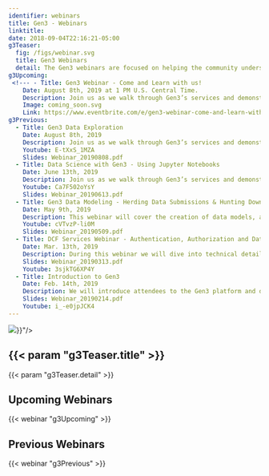 ```yaml
---
identifier: webinars
title: Gen3 - Webinars
linktitle:
date: 2018-09-04T22:16:21-05:00
g3Teaser:
  fig: /figs/webinar.svg
  title: Gen3 Webinars
  detail: The Gen3 webinars are focused on helping the community understand what Gen3 does, what the Data Commons Framework Services (DCFS) are, and how both can be used to aid in the construction and operation of data commons.
g3Upcoming:
 <!--- - Title: Gen3 Webinar - Come and Learn with us!
    Date: August 8th, 2019 at 1 PM U.S. Central Time.
    Description: Join us as we walk through Gen3’s services and demonstrate how researchers can bring data into Gen3 and get access to a data ecosystem with open-source tools to drive scientific discovery.
    Image: coming_soon.svg
    Link: https://www.eventbrite.com/e/gen3-webinar-come-and-learn-with-us-tickets-63399391286?aff=gen3 --->
g3Previous:
  - Title: Gen3 Data Exploration
    Date: August 8th, 2019
    Description: Join us as we walk through Gen3’s services and demonstrate how researchers can bring data into Gen3 and get access to a data ecosystem with open-source tools to drive scientific discovery. During this webinar we will demonstrate how to explore and analyze cancer cell line data in Gen3.
    Youtube: E-tXxS_1MZA
    Slides: Webinar_20190808.pdf
  - Title: Data Science with Gen3 - Using Jupyter Notebooks
    Date: June 13th, 2019
    Description: Join us as we walk through Gen3’s services and demonstrate how researchers can bring data into Gen3 and get access to a data ecosystem with open-source tools to drive scientific discovery. During this webinar we will dive into the details of data science with Gen3 and how Jupyter Notebooks work with Gen3.
    Youtube: Ca7F502oYsY
    Slides: Webinar_20190613.pdf
  - Title: Gen3 Data Modeling - Herding Data Submissions & Hunting Down Data (Sheepdog & Peregrine)
    Date: May 9th, 2019
    Description: This webinar will cover the creation of data models, and data dictionaries in Gen3.
    Youtube: cVTvzP-li0M
    Slides: Webinar_20190509.pdf
  - Title: DCF Services Webinar - Authentication, Authorization and Data Access
    Date: Mar. 13th, 2019
    Description: During this webinar we will dive into technical details of the services that Data Commons Framework created such as Authentication, Authorization and Indexing with Fence & Indexd.
    Slides: Webinar_20190313.pdf
    Youtube: 3sjkTG6XP4Y
  - Title: Introduction to Gen3
    Date: Feb. 14th, 2019
    Description: We will introduce attendees to the Gen3 platform and data commons more broadly. Join us as we walk through Gen3’s components and demonstrate how researchers can bring data into Gen3 and use our suite of open-source tools to drive scientific discovery.
    Slides: Webinar_20190214.pdf
    Youtube: i_-e0jpJCK4
---
```


<section class="g3-bg__mint">
  <div class="g3-outer-wrapper g3-flex-content g3-flex-content__reverse">
    <div class="g3-col__65 g3-flex-content g3-mb-space__padding-lg-top g3-space__margin-md-top-bottom">
      <img class="g3-img__full-width" src="{{< param "g3Teaser.fig" >}}"/>
    </div>
    <div class="g3-space__padding-lg-top g3-space__padding-lg-bottom g3-col__35">
      <div class="g3-space__wrapper-gap-left">
        <h1 class="g3-space__margin-sm-bottom">
          {{< param "g3Teaser.title" >}}
        </h1>
        <p class="g3-space__margin-sm-bottom introduction">
          {{< param "g3Teaser.detail" >}}
        </p>
      </div>
    </div>
  </div>
</section>

<section class="g3-space__padding-sm-top g3-space__padding-sm-bottom">
    <div class="g3-inner-wrapper">
        <h2>Upcoming Webinars</h2>
    </div>
</section>

{{< webinar "g3Upcoming" >}}

<section class="g3-space__padding-sm-top g3-space__padding-sm-bottom">
    <div class="g3-inner-wrapper">
        <h2>Previous Webinars</h2>
    </div>
</section>

{{< webinar "g3Previous" >}}
